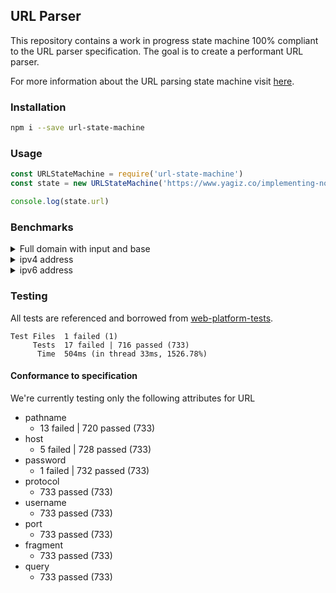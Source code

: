 ## URL Parser

This repository contains a work in progress state machine 100% compliant to the URL parser specification. The goal is to create a performant URL parser.

For more information about the URL parsing state machine visit [here](https://url.spec.whatwg.org/#url-parsing).

### Installation

```bash
npm i --save url-state-machine
```

### Usage

```javascript
const URLStateMachine = require('url-state-machine')
const state = new URLStateMachine('https://www.yagiz.co/implementing-node-js-url-parser-in-webassembly-with-rust/')

console.log(state.url)
```

### Benchmarks

<details>
  <summary>Full domain with input and base</summary>

- `new URL("/path/to/something?hello=world", "https://www.google.com")`

```
╔═══════════════════╤═════════╤══════════════════╤═══════════╗
║ Slower tests      │ Samples │           Result │ Tolerance ║
╟───────────────────┼─────────┼──────────────────┼───────────╢
║ whatwg-url        │    1500 │  30541.64 op/sec │  ± 0.85 % ║
║ url-state-machine │   10000 │ 221372.06 op/sec │  ± 1.07 % ║
╟───────────────────┼─────────┼──────────────────┼───────────╢
║ Fastest test      │ Samples │           Result │ Tolerance ║
╟───────────────────┼─────────┼──────────────────┼───────────╢
║ URL               │   10000 │ 465011.99 op/sec │  ± 1.64 % ║
╚═══════════════════╧═════════╧══════════════════╧═══════════╝
```
</details>

<details>
  <summary>ipv4 address</summary>

- `new URL("http://127.0.0.1")`

```
╔═══════════════════╤═════════╤═══════════════════╤═══════════╗
║ Slower tests      │ Samples │            Result │ Tolerance ║
╟───────────────────┼─────────┼───────────────────┼───────────╢
║ whatwg-url        │    3000 │   97649.84 op/sec │  ± 0.92 % ║
║ url-state-machine │   10000 │  552853.27 op/sec │  ± 1.72 % ║
╟───────────────────┼─────────┼───────────────────┼───────────╢
║ Fastest test      │ Samples │            Result │ Tolerance ║
╟───────────────────┼─────────┼───────────────────┼───────────╢
║ URL               │   10000 │ 1116647.32 op/sec │  ± 2.25 % ║
╚═══════════════════╧═════════╧═══════════════════╧═══════════╝
```

</details>

<details>
  <summary>ipv6 address</summary>

- `new URL("http://[1:0::]")`

```
╔═══════════════════╤═════════╤═══════════════════╤═══════════╗
║ Slower tests      │ Samples │            Result │ Tolerance ║
╟───────────────────┼─────────┼───────────────────┼───────────╢
║ whatwg-url        │    8500 │  199717.03 op/sec │  ± 0.98 % ║
║ url-state-machine │    4000 │ 1409688.65 op/sec │  ± 0.96 % ║
╟───────────────────┼─────────┼───────────────────┼───────────╢
║ Fastest test      │ Samples │            Result │ Tolerance ║
╟───────────────────┼─────────┼───────────────────┼───────────╢
║ URL               │   10000 │ 1472345.31 op/sec │  ± 1.52 % ║
╚═══════════════════╧═════════╧═══════════════════╧═══════════╝
```
</details>

### Testing

All tests are referenced and borrowed from [web-platform-tests](https://github.com/web-platform-tests/wpt/blob/master/url/resources/urltestdata.json).

```
Test Files  1 failed (1)
     Tests  17 failed | 716 passed (733)
      Time  504ms (in thread 33ms, 1526.78%)
```

#### Conformance to specification

We're currently testing only the following attributes for URL

- pathname
  - 13 failed | 720 passed (733)
- host
  - 5 failed | 728 passed (733)
- password
  - 1 failed | 732 passed (733)
- protocol
  - 733 passed (733)
- username
  - 733 passed (733)
- port
  - 733 passed (733)
- fragment
  - 733 passed (733)
- query
  - 733 passed (733)

